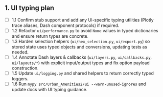 ## 1. UI typing plan
- [ ] 1.1 Confirm stub support and add any UI-specific typing utilities (Plotly trace aliases, Dash component protocols) if required.
- [ ] 1.2 Refactor `ui/performance.py` to avoid `None` values in typed dictionaries and ensure return types are concrete.
- [ ] 1.3 Harden selection helpers (`ui/hex_selection.py`, `ui/export.py`) so stored state uses typed objects and conversions, updating tests as needed.
- [ ] 1.4 Annotate Dash layers & callbacks (`ui/layers.py`, `ui/callbacks.py`, `ui/layouts/*`) with explicit input/output types and fix option payload construction.
- [ ] 1.5 Update `ui/logging.py` and shared helpers to return correctly typed loggers.
- [ ] 1.6 Run `mypy src/Urban_Amenities2/ui --warn-unused-ignores` and update docs with UI typing guidance.
